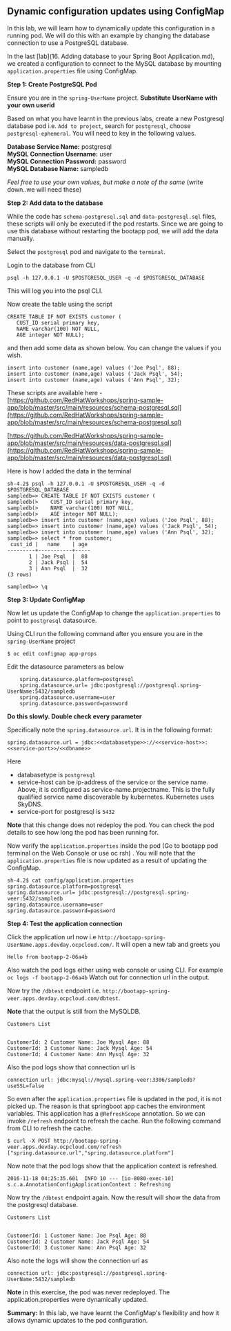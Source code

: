 ## Dynamic configuration updates using ConfigMap

In this lab, we will learn how to dynamically update this configuration in a running pod. We will do this with an example by changing the database connection to use a PostgreSQL database.

In the last [lab](16. Adding database to your Spring Boot Application.md), we created a configuration to connect to the MySQL database by mounting `application.properties` file using ConfigMap.

**Step 1: Create PostgreSQL Pod**

Ensure you are in the `spring-UserName` project. **Substitute UserName with your own userid**

Based on what you have learnt in the previous labs, create a new Postgresql database pod i.e. `Add to project`, search for `postgresql`, choose `postgresql-ephemeral`. You will need to key in the following values.

**Database Service Name:** postgresql		
**MySQL Connection Username:** user		
**MySQL Connection Password:** password		
**MySQL Database Name:** sampledb		

*Feel free to use your own values, but make a note of the same* (write down..we will need these)


**Step 2: Add data to the database**

While the code has `schema-postgresql.sql` and `data-postgresql.sql` files, these scripts will only be executed if the pod restarts. Since we are going to use this database without restarting the bootapp pod, we will add the data manually.

Select the `postgresql` pod and navigate to the `terminal`.

Login to the database from CLI

```
psql -h 127.0.0.1 -U $POSTGRESQL_USER -q -d $POSTGRESQL_DATABASE
```
This will log you into the psql CLI.

Now create the table using the script
```
CREATE TABLE IF NOT EXISTS customer (
   CUST_ID serial primary key,   
   NAME varchar(100) NOT NULL,
   AGE integer NOT NULL);
```

and then add some data as shown below. You can change the values if you wish.

```
insert into customer (name,age) values ('Joe Psql', 88);
insert into customer (name,age) values ('Jack Psql', 54);
insert into customer (name,age) values ('Ann Psql', 32);
```

These scripts are available here -
[https://github.com/RedHatWorkshops/spring-sample-app/blob/master/src/main/resources/schema-postgresql.sql](https://github.com/RedHatWorkshops/spring-sample-app/blob/master/src/main/resources/schema-postgresql.sql)

[https://github.com/RedHatWorkshops/spring-sample-app/blob/master/src/main/resources/data-postgresql.sql](https://github.com/RedHatWorkshops/spring-sample-app/blob/master/src/main/resources/data-postgresql.sql)

Here is how I added the data in the terminal

```
sh-4.2$ psql -h 127.0.0.1 -U $POSTGRESQL_USER -q -d $POSTGRESQL_DATABASE                                                                                          
sampledb=> CREATE TABLE IF NOT EXISTS customer (                                                                                                                  
sampledb(>    CUST_ID serial primary key,                                                                                                                         
sampledb(>    NAME varchar(100) NOT NULL,                                                                                                                         
sampledb(>    AGE integer NOT NULL);                                                                                                                              
sampledb=> insert into customer (name,age) values ('Joe Psql', 88);                                                                                               
sampledb=> insert into customer (name,age) values ('Jack Psql', 54);                                                                                              
sampledb=> insert into customer (name,age) values ('Ann Psql', 32);                                                                                               
sampledb=> select * from customer;                                                                                                                                
 cust_id |   name    | age                                                                                                                                        
---------+-----------+-----                                                                                                                                       
       1 | Joe Psql  |  88                                                                                                                                        
       2 | Jack Psql |  54                                                                                                                                        
       3 | Ann Psql  |  32                                                                                                                                        
(3 rows)                                                                                                                                                          

sampledb=> \q
```

**Step 3: Update ConfigMap**

Now let us update the ConfigMap to change the `application.properties` to point to `postgresql` datasource.

Using CLI run the following command after you ensure you are in the `spring-UserName` project

```
$ oc edit configmap app-props
```

Edit the datasource parameters as below
```
    spring.datasource.platform=postgresql
    spring.datasource.url= jdbc:postgresql://postgresql.spring-UserName:5432/sampledb
    spring.datasource.username=user
    spring.datasource.password=password
```

**Do this slowly. Double check every parameter**

Specifically note the `spring.datasource.url`. It is in the following format:

`spring.datasource.url = jdbc:<<databasetype>>://<<service-host>>:<<service-port>>/<<dbname>>`

Here 			

* databasetype is `postgresql`			
* service-host can be ip-address of the service or the service name. Above, it is configured as service-name.projectname. This is the fully qualified service name discoverable by kubernetes. Kubernetes uses SkyDNS.		
* service-port for postgresql is `5432`

**Note** that this change does not redeploy the pod. You can check the pod details to see how long the pod has been running for.

Now verify the `application.properties` inside the pod (Go to bootapp pod terminal on the Web Console or use oc rsh) . You will note that the `application.properties` file is now updated as a result of updating the ConfigMap.

```
sh-4.2$ cat config/application.properties                                                                                                                                                                                                                                                                                                          
spring.datasource.platform=postgresql                                                                                                                             
spring.datasource.url= jdbc:postgresql://postgresql.spring-veer:5432/sampledb                                                                                     
spring.datasource.username=user                                                                                                                                   
spring.datasource.password=password  
```


**Step 4: Test the application connection**

Click the application url now i.e `http://bootapp-spring-UserName.apps.devday.ocpcloud.com/`. It will open a new tab and greets you

```
Hello from bootapp-2-06a4b
```

Also watch the pod logs either using web console or using CLI. For example `oc logs -f bootapp-2-06a4b`
Watch out for connection url in the output.

Now try the `/dbtest` endpoint i.e. `http://bootapp-spring-veer.apps.devday.ocpcloud.com/dbtest`.

**Note** that the output is still from the MySQLDB.

```
Customers List


CustomerId: 2 Customer Name: Joe Mysql Age: 88
CustomerId: 3 Customer Name: Jack Mysql Age: 54
CustomerId: 4 Customer Name: Ann Mysql Age: 32
```

Also the pod logs show that connection url is

```
connection url: jdbc:mysql://mysql.spring-veer:3306/sampledb?useSSL=false
```
So even after the `application.properties` file is updated in the pod, it is not picked up. The reason is that springboot app caches the environment variables. This application has a `@RefreshScope` annotation. So we can invoke `/refresh` endpoint to refresh the cache. Run the following command from CLI to refresh the cache.

```
$ curl -X POST http://bootapp-spring-veer.apps.devday.ocpcloud.com/refresh
["spring.datasource.url","spring.datasource.platform"]
```

Now note that the pod logs show that the application context is refreshed.

```
2016-11-18 04:25:35.601  INFO 10 --- [io-8080-exec-10] s.c.a.AnnotationConfigApplicationContext : Refreshing
```

Now try the `/dbtest` endpoint again. Now the result will show the data from the postgresql database.

```
Customers List


CustomerId: 1 Customer Name: Joe Psql Age: 88
CustomerId: 2 Customer Name: Jack Psql Age: 54
CustomerId: 3 Customer Name: Ann Psql Age: 32
```

Also note the logs will show the connection url as
```
connection url: jdbc:postgresql://postgresql.spring-UserName:5432/sampledb
```
**Note** in this exercise, the pod was never redeployed. The application.properties were dynamically updated.


**Summary:** In this lab, we have learnt the ConfigMap's flexibility and how it allows dynamic updates to the pod configuration.
